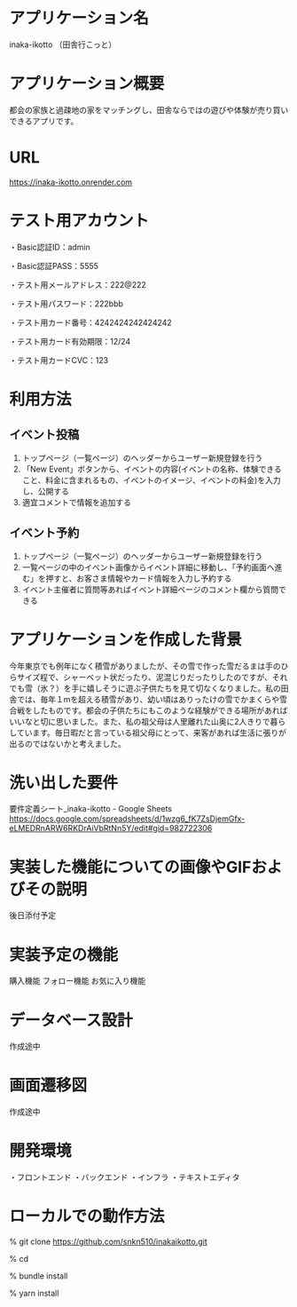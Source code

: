 # アプリケーション名
inaka-ikotto （田舎行こっと）

# アプリケーション概要
都会の家族と過疎地の家をマッチングし、田舎ならではの遊びや体験が売り買いできるアプリです。

# URL
https://inaka-ikotto.onrender.com

# テスト用アカウント
・Basic認証ID：admin

・Basic認証PASS：5555

・テスト用メールアドレス：222@222

・テスト用パスワード：222bbb

・テスト用カード番号：4242424242424242

・テスト用カード有効期限：12/24

・テスト用カードCVC：123

# 利用方法
## イベント投稿
1. トップページ（一覧ページ）のヘッダーからユーザー新規登録を行う
2. 「New Event」ボタンから、イベントの内容(イベントの名称、体験できること、料金に含まれるもの、イベントのイメージ、イベントの料金)を入力し、公開する
3. 適宜コメントで情報を追加する

## イベント予約
1. トップページ（一覧ページ）のヘッダーからユーザー新規登録を行う
2. 一覧ページの中のイベント画像からイベント詳細に移動し、「予約画面へ進む」を押すと、お客さま情報やカード情報を入力し予約する
3. イベント主催者に質問等あればイベント詳細ページのコメント欄から質問できる

# アプリケーションを作成した背景
今年東京でも例年になく積雪がありましたが、その雪で作った雪だるまは手のひらサイズ程で、シャーベット状だったり、泥混じりだったりしたのですが、それでも雪（氷？）を手に嬉しそうに遊ぶ子供たちを見て切なくなりました。私の田舎では、毎年１mを超える積雪があり、幼い頃はありったけの雪でかまくらや雪合戦をしたものです。都会の子供たちにもこのような経験ができる場所があればいいなと切に思いました。また、私の祖父母は人里離れた山奥に2人きりで暮らしています。毎日暇だと言っている祖父母にとって、来客があれば生活に張りが出るのではないかと考えました。

# 洗い出した要件
要件定義シート_inaka-ikotto - Google Sheets
https://docs.google.com/spreadsheets/d/1wzg6_fK7ZsDjemGfx-eLMEDRnARW6RKDrAiVbRtNn5Y/edit#gid=982722306

# 実装した機能についての画像やGIFおよびその説明
後日添付予定

# 実装予定の機能
購入機能
フォロー機能
お気に入り機能

# データベース設計
作成途中

# 画面遷移図
作成途中

# 開発環境
・フロントエンド
・バックエンド
・インフラ
・テキストエディタ

# ローカルでの動作方法
% git clone https://github.com/snkn510/inakaikotto.git

% cd 

% bundle install

% yarn install
